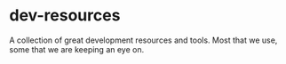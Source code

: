 # dev-resources
A collection of great development resources and tools. Most that we use, some that we are keeping an eye on.
